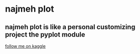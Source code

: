 # najmeh plot
najmeh plot is like a personal customizing project the pyplot module <br>
---
[follow me on kaggle](https://www.kaggle.com/najmeabdoli)